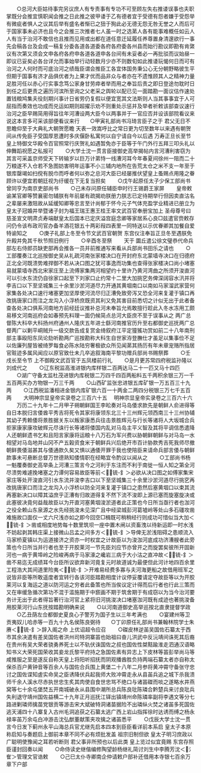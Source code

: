 <!-- { "loadSidebar": true } -->
　　○总河大臣姑待事完另议庶人有专责事有专功不可至顾左失右推诿误事也夫职掌既分会推宜慎职闻会推之日此推之彼甲诿于乙有德者宜于受德有怨者嫌于受怨举有微疵者惧人之议其后举有盛名者惭已之狃于狥此必无德无怨无咎无誉之人而后可于国家事未必济也且今之会推三次推者七人虽一时之选苐人各有能事难概任如云人人有当于治河不敢信也且推而见用或出都在道任意迁延履任养尊置身清邃欲行一事先会稿各台及会成一稿复分委各道各道委各府各府委各州县而始行勘议即勘有肯綮议有次第又须会文申各府各府申各道各道申各台间有未妥者必一再批驳而议始昼一即议已妥矣必各台详允而事始举行动轻数月少亦不则数旬如此推诿玩愒何日而可有治河之人何时而可底治河之绩哉臣谓会推臣工各宜体国务秉公心无分朝野略彼生平但期于国事有济才品俱优者为上果才优而品非众与者亦在不遗惟顾其人之精神力量足胜河任以赤心行实事念笃公家身甘劳瘁者举而用之奉旨后责之即日登途勿耽时日到任之后更责之遍历河滨所至询之父老采之舆轮以配已见一面踏勘一面议估作速处置钱粮鸠集夫役刻期兴事计日省劳仍复假以便宜宽其文法斯则人当其事事宜于人可屈指而奏效也功成而兑运如期则超擢示劝不则重处示惩并及举者祈敕该部查议速行治河之臣早赐简用得旨往年河漕设两大臣今以两事并于一官应否并设该部院看议来说这本言多可采该部便看议来行　　○甲寅礼部尚书冯琦言臣子之于  君父无日不思瞻仰至于大典礼大朝贺愿瞻  天表一效嵩呼比之常日更为切至数年以来遇有朝贺间从传免臣子受国厚恩遭时多庆偃卧私寓何以自宁请自今以后遇  万寿正旦长至节  皇上特御文华殿令百官照常行庆贺礼如遇暂免亦于臣等于午门外行五拜三叩头礼以伸舞蹈祝愿之私报可
　　○大学士沈一贯言臣接御史高举揭帖内言河漕利害窃为其言可采盖京师受天下转输岁以巨万计苐恃一线漕河耳今年春夏间徐州一阻而二十万粮遂不入仓若不急图妨害明年运事不小三辅内地所在告荒太仓之米不支一年至于银库罄竭如扫傥有脱巾而呼者何以弥之总河大臣已经屡推伏望皇上蚤赐点用隆之眷顾许以便宜若朝廷视为纡缓在下无复当担矣
　　○戊午起原任太子少保工部尚书曾同亨为南京吏部尚书
　　○己未存问原任辅臣申时行王锡爵王家屏
　　皇帝敕谕某官卿等赞襄密勿辅朕有年前屡有疏揭劝朕册力朕志已定待期举行但因卖直沽名之辈屡来激阻故从延缓知卿等忠言至计尚郁于怀今元子气体充盈学业精进已册立为  皇太子冠婚并举暨诸子封为福王瑞王惠王桂王率文武百官奉册宝加上  圣母尊号曰  慈圣宣文明肃贞寿端献皇太后国本已定庆溢宫庭念卿等家居系心良□兹遣官赍敕存问仍令该布政司官办备羊酒花银五十两彩叚四表里一同特送以示优眷卿其加餐自爱特谕知之
　　○庚子礼部上冬至令节文武百官朝贺  东宫仪注奉旨正旦冬至遇朕免升殿并免其千秋节照旧例行
　　○辛酉冬至祭
　　天于  圜丘遣公徐文璧恭代命兵部左右侍郎员缺吏部再会推各一员并前推通写来看从兵部尚书田乐之请也
　　○工部覆奏江北巡按御史吴从礼疏河南张家楼决口在开封府东北蒙墙寺决口在归德府正北全河既溃势难捍御不若从决口图之犹可事逸而功集也查得张家楼决口尚小堵塞易就蒙墙寺西北宋家庄至上流傅家集两河相望约十里许乃黄河湾曲之所须开浚直河可以引水东流仍自徐家口起至下刘家口止约常十二里大加挑穵务俾深阔容水汛并将李吉口以下至坚城集三十余里沙淤河道尽力开通其黄堌南口以南如马家溜武家营何家集各处决口速行堵塞更加坚厚使河流尽归正漕免致旁泻又恐全河来复灌于镇口再改挑唐家口而注之龙沟入小浮桥庶既资其利又免其害目前悉切之计似无出于此者备查各处决口俱系河南地方前经廷议推补总河未奉旨允焉敢擅行趁此入冬水冻用工颇易移文河南巡府会如春预先料理一面仍候简点总河大臣庶不至于误事从之  两广总督陈大科卒大科扬州府通州人隆庆五年进士繇河南推官历升至右都御史巡抚两广总督两广以剿平峒贼升一级交款告成复赏金绮叙府江平定獞猺功赏如前二十八年南刑部主事殴阳东凤论劾听勘两广巡按勘称大科生自世家洊登膴仕才虽足以集事俭不足以佐廉列屋皆被绮罗每食必陈水陆穷奢极欲众所见闻苐其扬历有年未章宠赂所指居官赃迹多属风闻应以原官致仕未几卒追叙海南平黎功赠兵部尚书赐祭葬
　　○壬戌长至令节  上不御殿文武百官于五凤楼前行礼
　　○是月更苏常四府税监孙隆以刘成代之
　　○辽东税监高淮进银内库样银二百两达马二十一匹又马十四匹
　　○湖广守备太监杜茂进银内库税银二万四千四百两船料五千两积余银三万一千五百两买办方物银一万三千两
　　○山西矿监张忠进银五库矿银一万五百三十九两
　　○江西税监潘相进金银内库矿银六百一十两金二两四分税银三万七千五百两
　　大明神宗显皇帝实录卷之三百六十五
　明神宗显皇帝实录卷之三百六十六
　　万历二十九年十二月甲子朔朝鲜国王李昖奏对马岛倭求款先是朝鲜人俞进得等自日本脱归言倭酋平秀吉将死令其家将康领东北三十三州辉元领西南三十三州协辅其幼子秀赖倭将景胜据关东以叛家康悉兵往击景胜辉元与行长等诸将人大坂城合兵拒家康家康攻破辉元尽诛行长等诸将倭国内乱对马岛主平义智及其将平调信悉遣降人还朝鲜遗书乞和且阳言家康将运粮十八万石为军兴费以胁朝鲜朝鲜与对马岛一水相望对马岛地并山冈不产五榖资食米于朝鲜兵兴后绝开市百计胁款秀吉死我师尽撤朝鲜畏倭滋甚其与倭通款久矣又惧以通倭开罪于我也使陪臣来请命兵部言倭与朝鲜款事未可悬断总督万世德熟知倭情职在经略宜令酌议以闻从之
　　○工部尚书杨一魁覆奏御史高举条上河漕三策言今之河利于东注而不利于南徙一恒人知之第全河尽溃势难遽挽堵塞之力谭何容易故臣等前＜锍-釒＞必欲从决口图之如傅家集宋家庄等处开浚直河引水东流并浚李吉口以下至坚城集三十余里沙淤河道尽行挑穵再改挑唐家口而注之龙沟入小浮桥以防全河来复灌于镇口之患然后塞黄堌口以束其流再塞新决口以障其溢庶乎正漕有归故道得复不然下流不浚即上源已塞而旋塞旋决或此塞彼决竟何益哉故臣以为开直河塞黄堌浚淤道者此正策也今日所当亟行者也泇河之役全赖山东泉源之水先经挑浚未见深广且中经梁城彭河葛墟岭等处山多石礓攻凿难施故口面仅一丈六尺浅亦如之即今回空□楫既可稍稍经行则成功可惜似当大加＜锍-釒＞凿或相度地势每十数里筑坝一座中置木闸以资畜洩以待新运即一时水浅不妨起剥其韩庄渠上接微山吕孟之间多方＜锍-釒＞导俾无淤浅阻碍之患顺流入马家桥夏镇以为运道接济之资亦一时权宜之计故臣以为浚泇河底成功济漕艘者此旁策也今日所当并行者也至于开胶莱河一节先臣刘应节亦曾开之而旋罢矣彼所开固新河也一病于黄埠岭之险峻再病于马家濠之巉岩三病于大小沽之直冲故＜锍-釒＞凿不易迄无成绩耳今台臣所议欲弃新河竟复元时故道诚为最便但此河计地四百余里工程浩大其间道里险夷＜锍-釒＞开难易经费多寡与夫河海更船之故借用班军之说皆非臣等所敢遥度者宜转行各该河臣踏勘相度计议停妥覆请定夺故臣等以为开胶莱河以复海运之道以防河运之穷者此备策也所当俟议定计得而后行者也行此三策而又在审缓急循次第功不混于滥施期于中窾画不期于筑舍期于有成窃以为当今治河要务计无出于此者得旨著行治河官上紧将旧河挑浚决口堵塞泇河既有成迹也著挑浚备用胶莱河行山东抚按踏勘明确来说
　　○以河南道御史高举巡按北直隶提督学政
　　○乙丑荫左佥都御史夏良心子警芳为国子生以三年考满也
　　○宴建州等卫贡夷奴儿哈赤等一百九十九名侯陈良弼待　　○丁卯原任礼部尚书兼翰林院学士朱赓＜锍-釒＞辞入阁之命  上优诏超令应召
　　○磔皮林逆苖吴国佐石纂太于西市其余决遣有差吴国佐者洪州司特洞寨苖也始祖曰奋儿洪武中反沅靖间诛死其后裔在贵州有吴大荣者骁勇养死士以不轨伏诛国佐之叔也国佐性桀黠踰淮走泗通汉语略知书义大荣死国荣收其妾龙氏黎平府持之急国佐素有异志上下皮林等苖彭举尚马等咸推服之至是遂反自称天皇上将阳听招抚而阴观播酋胜负持两端石纂太者亦自称太保杀百户黄钟音等百余人与国佐合兵围上黄堡二十八年二月参将黄冲霄守备张守忠讨之国佐谍知虗实命吴之臣诱降伏兵起我师大败冲霄走永从县苖兵追之城下杀我溃师千余人溪水尽赤执世忠生炙其肉使自食世忠骂不绝口与诸苖磔而啖之遂略水井燕窝等七十余屯堡焚五开南城破永从县围中潮所总兵陈良玭陈璘合黔楚兵来讨良玭兵失利退守靖州国佐益横二十九年正月巡抚江铎出镇靖州命陈璘率副将李遇文等分七路进剿璘师擒苗党银贡等游击宋大斌破特洞诸苗据险不出璘纵火焚之诸苖多死国佐逃天浦四十八寨复入古州毛洞追获之石纂太逃广西上岩山指挥徐时达诱而缚之杨永禄率苖万余屯白冲游击沈弘猷董献策夹攻擒之诸苖悉平
　　○戊辰大学士沈一贯言今日发下蓟州永平山海总兵官尤继先启本四本到臣臣看详前本系启  皇太子本原称启知与奏题启上御前本章不同不必有烦批发盖  祖宗旧制但欲  皇太子明习庶政以广聪明使豫闻之耳若听断则  君父事非所预也以后此类  皇上览过似宜竟赐  东宫存照臣谨封回奏以闻
　　○命侍读史继偕编修陶望龄杨继礼简讨刘生中李腾芳沈＜氵隺＞管理文官诰敕
　　○己巳太仆寺卿南企仲请敕户部补还借用本寺银七百余万章下户部
